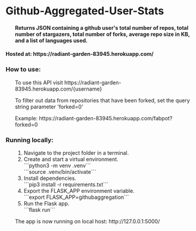 # Github-Aggregated-User-Stats
<h4 style="margin-left:5%">Returns JSON containing a github user's total number of repos, total number of 
stargazers, total number of forks, average repo size in KB, and a list of languages used.</h4>
<h4>Hosted at: https://radiant-garden-83945.herokuapp.com/
<h3>How to use:</h3>
<div style="margin-left:5%">
  <p>To use this API visit https://radiant-garden-83945.herokuapp.com/{username}</p>
  <p>To filter out data from repositories that have been forked, 
                set the query string parameter 'forked=0'</p>
  <p>Example: https://radiant-garden-83945.herokuapp.com/fabpot?forked=0</p>
</div>
<h3>Running locally:</h3>
<div style="margin-left:5%">
  <ol>
    <li>Navigate to the project folder in a terminal.</li>
    <li>Create and start a virtual environment.
      <br>```python3 -m venv .venv```
      <br>```source .venv/bin/activate```</li>
    <li>Install dependencies.
      <br>```pip3 install -r requirements.txt```</li>
    <li>Export the FLASK_APP environment variable.
      <br>```export FLASK_APP=githubaggregation```</li>
    <li>Run the Flask app.
      <br>```flask run```</li>
  </ol>
  <p>The app is now running on local host: http://127.0.0.1:5000/</p>
</div>